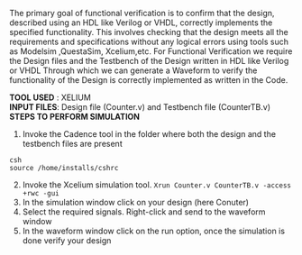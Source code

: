 The primary goal of functional verification is to confirm that the design, described using an HDL like Verilog or VHDL, correctly implements the specified functionality. This involves checking that the design meets all the requirements and specifications without any logical errors using tools such as Modelsim ,QuestaSim, Xcelium,etc. For Functional Verification we require the Design files and the Testbench of the Design written in HDL like Verilog or VHDL Through which we can generate a Waveform to
verify the functionality of the Design is correctly implemented as written in the Code.

**TOOL USED** : XELIUM  <br>
**INPUT FILES**: Design file (Counter.v) and Testbench file (CounterTB.v) <br>
**STEPS TO PERFORM SIMULATION** <br>
1. Invoke the Cadence tool in the folder where both the design and the testbench files are present
```
csh
source /home/installs/cshrc
```
2. Invoke the Xcelium simulation tool.
`Xrun Counter.v CounterTB.v -access +rwc -gui`
3. In the simulation window click on your design (here Conuter)
4. Select the required signals. Right-click and send to the waveform window
5. In the waveform window click on the run option, once the simulation is done verify your design 

